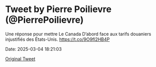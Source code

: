 # Tweet by Pierre Poilievre (@PierrePoilievre)

Une réponse pour mettre Le Canada D’abord face aux tarifs douaniers injustifiés des États-Unis. https://t.co/9O9fl2HB4P

Date: 2025-03-04 18:21:03

[Original Tweet](https://x.com/PierrePoilievre/status/1896989281408700778)
